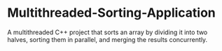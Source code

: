 # Multithreaded-Sorting-Application
A multithreaded C++ project that sorts an array by dividing it into two halves, sorting them in parallel, and merging the results concurrently.
